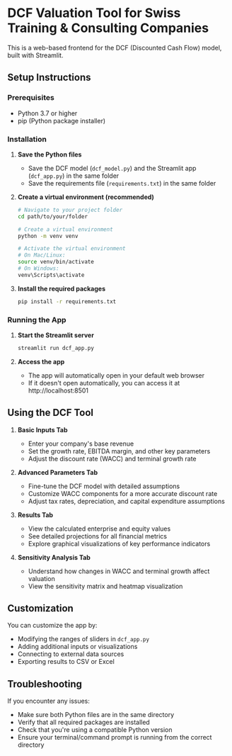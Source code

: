 # DCF Valuation Tool for Swiss Training & Consulting Companies

This is a web-based frontend for the DCF (Discounted Cash Flow) model, built with Streamlit.

## Setup Instructions

### Prerequisites

- Python 3.7 or higher
- pip (Python package installer)

### Installation

1. **Save the Python files**
   - Save the DCF model (`dcf_model.py`) and the Streamlit app (`dcf_app.py`) in the same folder
   - Save the requirements file (`requirements.txt`) in the same folder

2. **Create a virtual environment (recommended)**
   ```bash
   # Navigate to your project folder
   cd path/to/your/folder
   
   # Create a virtual environment
   python -m venv venv
   
   # Activate the virtual environment
   # On Mac/Linux:
   source venv/bin/activate
   # On Windows:
   venv\Scripts\activate
   ```

3. **Install the required packages**
   ```bash
   pip install -r requirements.txt
   ```

### Running the App

1. **Start the Streamlit server**
   ```bash
   streamlit run dcf_app.py
   ```

2. **Access the app**
   - The app will automatically open in your default web browser
   - If it doesn't open automatically, you can access it at http://localhost:8501

## Using the DCF Tool

1. **Basic Inputs Tab**
   - Enter your company's base revenue
   - Set the growth rate, EBITDA margin, and other key parameters
   - Adjust the discount rate (WACC) and terminal growth rate

2. **Advanced Parameters Tab**
   - Fine-tune the DCF model with detailed assumptions
   - Customize WACC components for a more accurate discount rate
   - Adjust tax rates, depreciation, and capital expenditure assumptions

3. **Results Tab**
   - View the calculated enterprise and equity values
   - See detailed projections for all financial metrics
   - Explore graphical visualizations of key performance indicators

4. **Sensitivity Analysis Tab**
   - Understand how changes in WACC and terminal growth affect valuation
   - View the sensitivity matrix and heatmap visualization

## Customization

You can customize the app by:
- Modifying the ranges of sliders in `dcf_app.py`
- Adding additional inputs or visualizations
- Connecting to external data sources
- Exporting results to CSV or Excel

## Troubleshooting

If you encounter any issues:
- Make sure both Python files are in the same directory
- Verify that all required packages are installed
- Check that you're using a compatible Python version
- Ensure your terminal/command prompt is running from the correct directory
